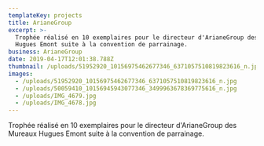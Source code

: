 ```yaml
---
templateKey: projects
title: ArianeGroup
excerpt: >-
  Trophée réalisé en 10 exemplaires pour le directeur d'ArianeGroup des Mureaux
  Hugues Emont suite à la convention de parrainage.
business: ArianeGroup
date: 2019-04-17T12:01:38.788Z
thumbnail: /uploads/51952920_10156975462677346_6371057510819823616_n.jpg
images:
  - /uploads/51952920_10156975462677346_6371057510819823616_n.jpg
  - /uploads/50059410_10156945943077346_3499963678369775616_n.jpg
  - /uploads/IMG_4679.jpg
  - /uploads/IMG_4678.jpg
---
```

Trophée réalisé en 10 exemplaires pour le directeur d'ArianeGroup des Mureaux Hugues Emont suite à la convention de parrainage.
